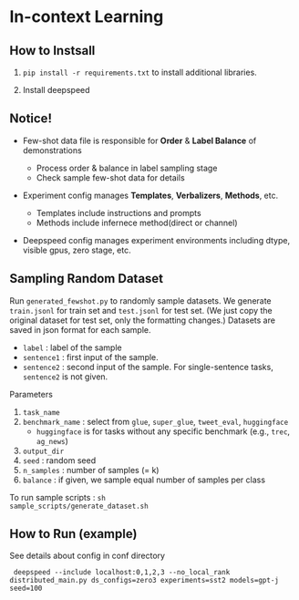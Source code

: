 # In-context Learning


## How to Instsall

1. <code>pip install -r requirements.txt</code> to install additional libraries.

2. Install deepspeed

## Notice!
* Few-shot data file is responsible for **Order** & **Label Balance** of demonstrations
    - Process order & balance in label sampling stage
    - Check sample few-shot data for details

* Experiment config manages **Templates**, **Verbalizers**, **Methods**, etc.
    - Templates include instructions and prompts
    - Methods include infernece method(direct or channel)

* Deepspeed config manages experiment environments including dtype, visible gpus, zero stage, etc.

## Sampling Random Dataset
Run <code>generated_fewshot.py</code> to randomly sample datasets. We generate <code>train.jsonl</code> for train set and <code>test.jsonl</code> for test set. (We just copy the original dataset for test set, only the formatting changes.)
Datasets are saved in json format for each sample.
- <code>label</code> : label of the sample
- <code>sentence1</code> : first input of the sample.
- <code>sentence2</code> : second input of the sample. For single-sentence tasks, <code>sentence2</code> is not given.

Parameters
1. <code>task_name</code>
2. <code>benchmark_name</code> : select from <code>glue</code>, <code>super_glue</code>, <code>tweet_eval</code>, <code>huggingface</code>
    - <code>huggingface</code> is for tasks without any specific benchmark (e.g., <code>trec</code>, <code>ag_news</code>)
3. <code>output_dir</code> 
4. <code>seed</code> : random seed
5. <code>n_samples</code> : number of samples (= k)
6. <code>balance</code> : if given, we sample equal number of samples per class

To run sample scripts : <code>sh sample_scripts/generate_dataset.sh</code>

## How to Run (example)
See details about config in conf directory

<code> deepspeed --include localhost:0,1,2,3 --no_local_rank distributed_main.py ds_configs=zero3 experiments=sst2 models=gpt-j seed=100 </code>